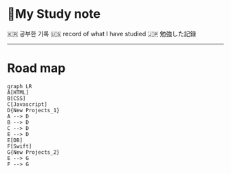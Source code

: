 # :rocket:My Study note

:kr: 공부한 기록
:us: record of what I have studied
:jp: 勉強した記録

---
# Road map

```mermaid
graph LR
A[HTML]
B[CSS]
C[Javascript]
D{New Projects_1}
A --> D
B --> D
C --> D
E --> D
E[DB]
F[Swift]
G{New Projects_2}
E --> G
F --> G

```
